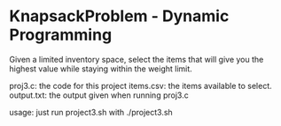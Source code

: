 # KnapsackProblem - Dynamic Programming
Given a limited inventory space, select the items that will give you the highest value while staying within the weight limit.

proj3.c: the code for this project
items.csv: the items available to select.
output.txt: the output given when running proj3.c

usage: just run project3.sh with ./project3.sh
